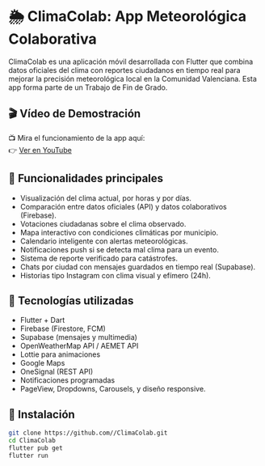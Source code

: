# 🌦️ ClimaColab: App Meteorológica Colaborativa

ClimaColab es una aplicación móvil desarrollada con Flutter que combina datos oficiales del clima con reportes ciudadanos en tiempo real para mejorar la precisión meteorológica local en la Comunidad Valenciana. Esta app forma parte de un Trabajo de Fin de Grado.

## 🎬 Vídeo de Demostración

📺 Mira el funcionamiento de la app aquí:  
👉 [Ver en YouTube](https://www.youtube.com/watch?v=fSdDE5TKrpQ)

## 📱 Funcionalidades principales

- Visualización del clima actual, por horas y por días.
- Comparación entre datos oficiales (API) y datos colaborativos (Firebase).
- Votaciones ciudadanas sobre el clima observado.
- Mapa interactivo con condiciones climáticas por municipio.
- Calendario inteligente con alertas meteorológicas.
- Notificaciones push si se detecta mal clima para un evento.
- Sistema de reporte verificado para catástrofes.
- Chats por ciudad con mensajes guardados en tiempo real (Supabase).
- Historias tipo Instagram con clima visual y efímero (24h).

## 🧩 Tecnologías utilizadas

- Flutter + Dart
- Firebase (Firestore, FCM)
- Supabase (mensajes y multimedia)
- OpenWeatherMap API / AEMET API
- Lottie para animaciones
- Google Maps
- OneSignal (REST API)
- Notificaciones programadas
- PageView, Dropdowns, Carousels, y diseño responsive.

## 🚀 Instalación

```bash
git clone https://github.com//ClimaColab.git
cd ClimaColab
flutter pub get
flutter run

